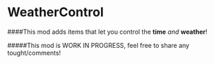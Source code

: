 # WeatherControl
####This mod adds items that let you control the **time** *and* **weather**!

#####This mod is WORK IN PROGRESS, feel free to share any tought/comments!
